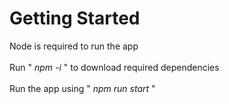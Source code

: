 # Getting Started

Node is required to run the app<br><br>
Run "<i> npm -i </i>" to download required dependencies<br><br>
Run the app using "<i> npm run start </i>"
